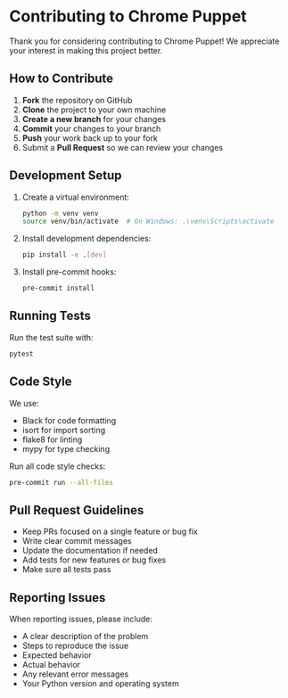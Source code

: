 # Contributing to Chrome Puppet

Thank you for considering contributing to Chrome Puppet! We appreciate your interest in making this project better.

## How to Contribute

1. **Fork** the repository on GitHub
2. **Clone** the project to your own machine
3. **Create a new branch** for your changes
4. **Commit** your changes to your branch
5. **Push** your work back up to your fork
6. Submit a **Pull Request** so we can review your changes

## Development Setup

1. Create a virtual environment:
   ```bash
   python -m venv venv
   source venv/bin/activate  # On Windows: .\venv\Scripts\activate
   ```

2. Install development dependencies:
   ```bash
   pip install -e .[dev]
   ```

3. Install pre-commit hooks:
   ```bash
   pre-commit install
   ```

## Running Tests

Run the test suite with:
```bash
pytest
```

## Code Style

We use:
- Black for code formatting
- isort for import sorting
- flake8 for linting
- mypy for type checking

Run all code style checks:
```bash
pre-commit run --all-files
```

## Pull Request Guidelines

- Keep PRs focused on a single feature or bug fix
- Write clear commit messages
- Update the documentation if needed
- Add tests for new features or bug fixes
- Make sure all tests pass

## Reporting Issues

When reporting issues, please include:
- A clear description of the problem
- Steps to reproduce the issue
- Expected behavior
- Actual behavior
- Any relevant error messages
- Your Python version and operating system

